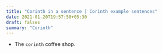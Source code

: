 ```yaml
---
title: "Corinth in a sentence | Corinth example sentences"
date: 2021-01-20T19:57:50+05:30
draft: falses
summary: "Corinth"
---
```

- The `corinth` coffee shop.
                 
